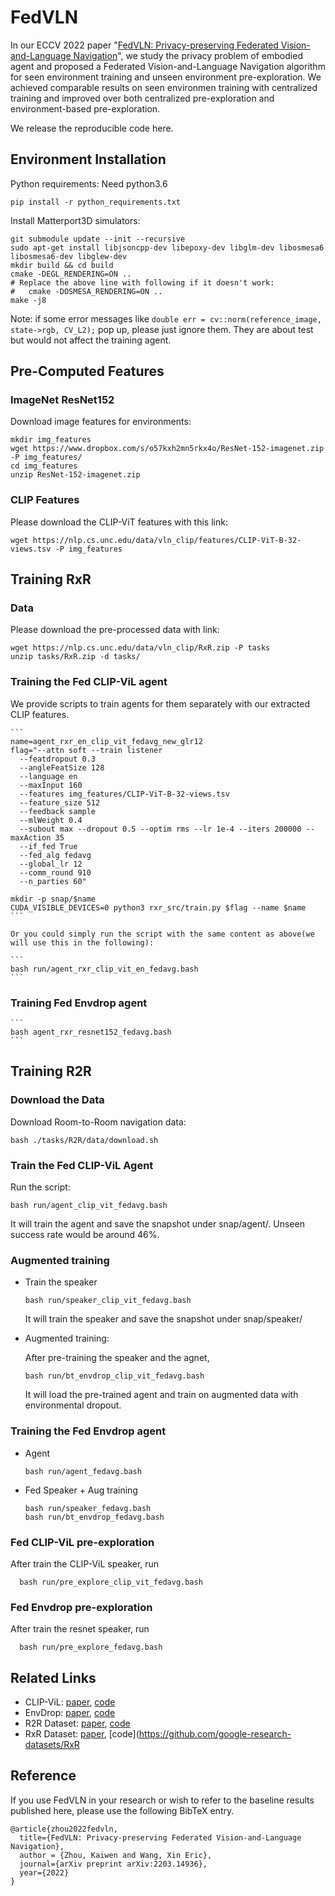 # FedVLN

In our ECCV 2022 paper "[FedVLN: Privacy-preserving Federated Vision-and-Language Navigation](https://arxiv.org/abs/2203.14936)", we study the privacy problem of embodied agent and proposed a Federated Vision-and-Language Navigation algorithm for seen environment training and unseen environment pre-exploration. We achieved comparable results on seen environmen training with centralized training and improved over both centralized pre-exploration and environment-based pre-exploration. 

We release the reproducible code here.

## Environment Installation

Python requirements: Need python3.6
```
pip install -r python_requirements.txt
```

Install Matterport3D simulators:
```
git submodule update --init --recursive 
sudo apt-get install libjsoncpp-dev libepoxy-dev libglm-dev libosmesa6 libosmesa6-dev libglew-dev
mkdir build && cd build
cmake -DEGL_RENDERING=ON ..
# Replace the above line with following if it doesn't work:
#   cmake -DOSMESA_RENDERING=ON ..
make -j8
```

Note: 
if some error messages like `double err = cv::norm(reference_image, state->rgb, CV_L2);` pop up, please just ignore them.
They are about test but would not affect the training agent.

## Pre-Computed Features
### ImageNet ResNet152

Download image features for environments:
```
mkdir img_features
wget https://www.dropbox.com/s/o57kxh2mn5rkx4o/ResNet-152-imagenet.zip -P img_features/
cd img_features
unzip ResNet-152-imagenet.zip
```

### CLIP Features
Please download the CLIP-ViT features with this link:
```
wget https://nlp.cs.unc.edu/data/vln_clip/features/CLIP-ViT-B-32-views.tsv -P img_features
```

## Training RxR

### Data
Please download the pre-processed data with link:
```
wget https://nlp.cs.unc.edu/data/vln_clip/RxR.zip -P tasks
unzip tasks/RxR.zip -d tasks/
```

### Training the Fed CLIP-ViL agent
We provide scripts to train agents for them separately with our extracted CLIP features.

    ```
    name=agent_rxr_en_clip_vit_fedavg_new_glr12
    flag="--attn soft --train listener
      --featdropout 0.3
      --angleFeatSize 128
      --language en
      --maxInput 160
      --features img_features/CLIP-ViT-B-32-views.tsv
      --feature_size 512
      --feedback sample
      --mlWeight 0.4
      --subout max --dropout 0.5 --optim rms --lr 1e-4 --iters 200000 --maxAction 35
      --if_fed True
      --fed_alg fedavg
      --global_lr 12
      --comm_round 910
      --n_parties 60"

    mkdir -p snap/$name
    CUDA_VISIBLE_DEVICES=0 python3 rxr_src/train.py $flag --name $name
    ```

    Or you could simply run the script with the same content as above(we will use this in the following):

    ```
    bash run/agent_rxr_clip_vit_en_fedavg.bash
    ```
    
### Training Fed Envdrop agent
    ```
    bash agent_rxr_resnet152_fedavg.bash
    ```

## Training R2R

### Download the Data
Download Room-to-Room navigation data:
```
bash ./tasks/R2R/data/download.sh
```

### Train the Fed CLIP-ViL Agent
Run the script:
```
bash run/agent_clip_vit_fedavg.bash
```
It will train the agent and save the snapshot under snap/agent/. Unseen success rate would be around 46%.

### Augmented training
- Train the speaker
  ```
  bash run/speaker_clip_vit_fedavg.bash
  ```
  It will train the speaker and save the snapshot under snap/speaker/

- Augmented training:

  After pre-training the speaker and the agnet,
  ```
  bash run/bt_envdrop_clip_vit_fedavg.bash
  ```
  It will load the pre-trained agent and train on augmented data with environmental dropout.
  
### Training the Fed Envdrop agent
- Agent
  ```shell
  bash run/agent_fedavg.bash
  ```
- Fed Speaker + Aug training
  ```shell
  bash run/speaker_fedavg.bash
  bash run/bt_envdrop_fedavg.bash
  ```

### Fed CLIP-ViL pre-exploration
After train the CLIP-ViL speaker, run
```shell
  bash run/pre_explore_clip_vit_fedavg.bash
```

### Fed Envdrop pre-exploration
After train the resnet speaker, run
```shell
  bash run/pre_explore_fedavg.bash
  ```

## Related Links
- CLIP-ViL: [paper](https://arxiv.org/abs/2107.06383), [code](https://github.com/clip-vil/CLIP-ViL/tree/master/CLIP-ViL-VLN)
- EnvDrop: [paper](https://arxiv.org/abs/1904.04195), [code](https://github.com/airsplay/R2R-EnvDrop)
- R2R Dataset: [paper](https://arxiv.org/pdf/1711.07280.pdf), [code](https://github.com/peteanderson80/Matterport3DSimulator)
- RxR Dataset: [paper](https://arxiv.org/abs/2010.07954), [code](https://github.com/google-research-datasets/RxR

## Reference
If you use FedVLN in your research or wish to refer to the baseline results published here, 
please use the following BibTeX entry. 


```shell
@article{zhou2022fedvln,
  title={FedVLN: Privacy-preserving Federated Vision-and-Language Navigation},
  author = {Zhou, Kaiwen and Wang, Xin Eric},
  journal={arXiv preprint arXiv:2203.14936},
  year={2022}
}
```
